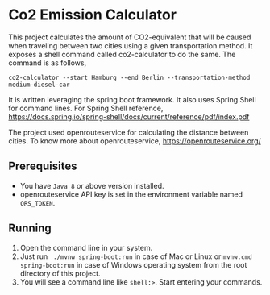 # Co2 Emission Calculator
This project calculates the amount of CO2-equivalent that will be caused when traveling between two cities using
a given transportation method. It exposes a shell command called co2-calculator to do the same. The command is as follows,

`co2-calculator --start Hamburg --end Berlin --transportation-method medium-diesel-car`

It is written leveraging the spring boot framework. It also uses Spring Shell for command lines.
For Spring Shell reference, https://docs.spring.io/spring-shell/docs/current/reference/pdf/index.pdf

The project used openrouteservice for calculating the distance between cities. 
To know more about openrouteservice, https://openrouteservice.org/

## Prerequisites

- You have `Java 8` or above version installed.
- openrouteservice API key is set in the environment variable named `ORS_TOKEN`.

## Running

1. Open the command line in your system.
2. Just run ` ./mvnw spring-boot:run` in case of Mac or Linux or `mvnw.cmd spring-boot:run` in case of Windows operating system from the root directory of this project.
3. You will see a command line like `shell:>`. Start entering your commands. 